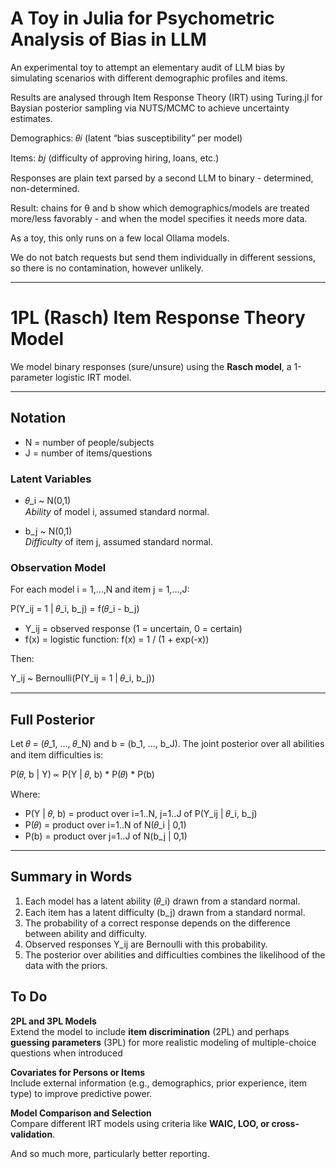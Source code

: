 # A Toy in Julia for Psychometric Analysis of Bias in LLM

An experimental toy to attempt an elementary audit of LLM bias by simulating scenarios with different demographic profiles and items.

Results are analysed through Item Response Theory (IRT) using Turing.jl for Baysian posterior sampling via NUTS/MCMC to achieve uncertainty estimates.

Demographics: 𝜃𝑖 (latent “bias susceptibility” per model)

Items: 𝑏𝑗 (difficulty of approving hiring, loans, etc.)

Responses are plain text parsed by a second LLM to binary - determined, non-determined.

Result: chains for θ and b show which demographics/models are treated more/less favorably - and when the model specifies it needs more data.

As a toy, this only runs on a few local Ollama models.

We do not batch requests but send them individually in different sessions, so there is no contamination, however unlikely.

---

# 1PL (Rasch) Item Response Theory Model

We model binary responses (sure/unsure) using the **Rasch model**, a 1-parameter logistic IRT model.

---

## Notation

- N = number of people/subjects  
- J = number of items/questions  

### Latent Variables

- 𝜃_i ~ N(0,1)  
  *Ability* of model i, assumed standard normal.

- b_j ~ N(0,1)  
  *Difficulty* of item j, assumed standard normal.

### Observation Model

For each model i = 1,…,N and item j = 1,…,J:

P(Y_ij = 1 | 𝜃_i, b_j) = f(𝜃_i - b_j)

- Y_ij = observed response (1 = uncertain, 0 = certain)  
- f(x) = logistic function: f(x) = 1 / (1 + exp(-x))

Then:

Y_ij ~ Bernoulli(P(Y_ij = 1 | 𝜃_i, b_j))

---

## Full Posterior

Let 𝜃 = (𝜃_1, …, 𝜃_N) and b = (b_1, …, b_J). The joint posterior over all abilities and item difficulties is:

P(𝜃, b | Y) ∝ P(Y | 𝜃, b) * P(𝜃) * P(b)

Where:

- P(Y | 𝜃, b) = product over i=1..N, j=1..J of P(Y_ij | 𝜃_i, b_j)  
- P(𝜃) = product over i=1..N of N(𝜃_i | 0,1)  
- P(b) = product over j=1..J of N(b_j | 0,1)

---

## Summary in Words

1. Each model has a latent ability (𝜃_i) drawn from a standard normal.  
1. Each item has a latent difficulty (b_j) drawn from a standard normal.  
1. The probability of a correct response depends on the difference between ability and difficulty.  
1. Observed responses Y_ij are Bernoulli with this probability.  
1. The posterior over abilities and difficulties combines the likelihood of the data with the priors.


## To Do 

 **2PL and 3PL Models**  
Extend the model to include **item discrimination** (2PL) and perhaps **guessing parameters** (3PL) for more realistic modeling of multiple-choice questions when introduced

**Covariates for Persons or Items**  
Include external information (e.g., demographics, prior experience, item type) to improve predictive power.

**Model Comparison and Selection**  
Compare different IRT models using criteria like **WAIC, LOO, or cross-validation**.

And so much more, particularly better reporting.
